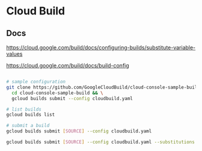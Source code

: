 # Cloud Build

## Docs

<https://cloud.google.com/build/docs/configuring-builds/substitute-variable-values>

<https://cloud.google.com/build/docs/build-config>


```bash

# sample configuration
git clone https://github.com/GoogleCloudBuild/cloud-console-sample-build && \
  cd cloud-console-sample-build && \
  gcloud builds submit --config cloudbuild.yaml

# list builds
gcloud builds list

# submit a build
gcloud builds submit [SOURCE] --config cloudbuild.yaml

gcloud builds submit [SOURCE] --config cloudbuild.yaml --substitutions _TAG="99edc00"

```
